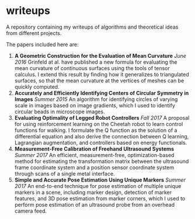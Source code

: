 # writeups

A repository containing my writeups of algorithms and theoretical ideas from different projects.

The papers included here are:

1. **A Geometric Construction for the Evaluation of Mean Curvature** *June 2016* Grinfeld at al. have published a new formula for evaluating the mean curvature of continuous surfaces using the tools of tensor calculus. I extend this result by finding how it generalizes to triangulated surfaces, so that the mean curvature at the vertices of meshes can be quickly computed.
2. **Accurately and Efficiently Identifying Centers of Circular Symmetry in Images** *Summer 2015* An algorithm for identifying circles of varying scale in images based on image gradients, which I used to identify circular beads in microscope images.
3. **Evaluating Optimality of Legged Robot Controllers** *Fall 2017* A proposal for using reinforcement learning on the Cheetah robot to learn control functions for walking. I formulate the Q function as the solution of a differential equation and also derive the connection between Q learning, Lagrangian augmentation, and controllers based on energy functionals.
4. **Measurement-Free Calibration of Freehand Ultrasound Systems** *Summer 2017* An efficient, measurement-free, optimization-based method for estimating the transformation matrix between the ultrasound frame coordinate system and a position sensor coordinate system through scans of a single metal interface.
5. **Simple and Accurate Pose Estimation Using Unique Markers** *Summer 2017* An end-to-end technique for pose estimation of multiple unique markers in a scene, including marker design, detection of marker features, and 3D pose estimation from marker corners, which I used to perform pose estimation of an ultrasound probe from an overhead camera feed.